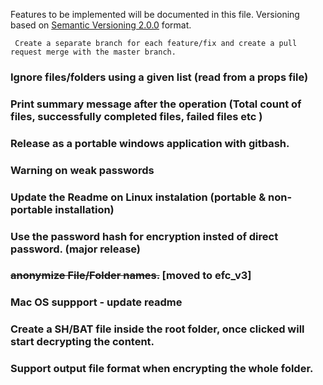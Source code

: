Features to be implemented will be documented in this file.
Versioning based on [Semantic Versioning 2.0.0](http://semver.org/) format.

``` Create a separate branch for each feature/fix and create a pull request merge with the master branch.```

### Ignore files/folders using a given list (read from a props file)

### Print summary message after the operation (Total count of files, successfully completed files, failed files etc )

### Release as a portable windows application with gitbash.

### Warning on weak passwords

### Update the Readme on Linux instalation (portable & non-portable installation)

### Use the password hash for encryption insted of direct password. (major release)

### ~~anonymize File/Folder names.~~ [moved to efc_v3]

### Mac OS suppport - update readme

### Create a SH/BAT file inside the root folder, once clicked will start decrypting the content.

### Support output file format when encrypting the whole folder. 
